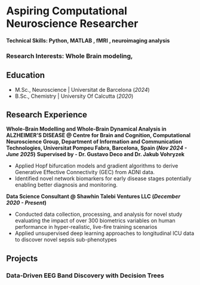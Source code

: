 # Aspiring Computational Neuroscience Researcher

#### Technical Skills: Python, MATLAB , fMRI , neuroimaging analysis

### Research Interests: Whole Brain modeling, 

## Education							       		
- M.Sc., Neuroscience | Universitat de Barcelona (_2024_)	 			        		
- B.Sc., Chemistry | University Of Calcutta (_2020_)

## Research Experience
**Whole-Brain Modelling and Whole-Brain Dynamical Analysis in ALZHEIMER’S DISEASE @  Centre for Brain and Cognition, Computational Neuroscience Group, 
Department of Information and Communication Technologies, Universitat Pompeu Fabra, Barcelona, Spain (_Nov 2024 - June 2025_)**
**Supervised by - Dr. Gustavo Deco and Dr. Jakub Vohryzek**
- Applied Hopf bifurcation models and gradient algorithms to derive Generative Effective Connectivity (GEC) from ADNI data.
- Identified novel network biomarkers for early disease stages potentially enabling better diagnosis and monitoring.

**Data Science Consultant @ Shawhin Talebi Ventures LLC (_December 2020 - Present_)**
- Conducted data collection, processing, and analysis for novel study evaluating the impact of over 300 biometrics variables on human performance in hyper-realistic, live-fire training scenarios
- Applied unsupervised deep learning approaches to longitudinal ICU data to discover novel sepsis sub-phenotypes

## Projects
### Data-Driven EEG Band Discovery with Decision Trees
